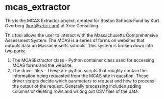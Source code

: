 # mcas_extractor

This is the MCAS Extractor project, created for Boston Schools Fund 
by Kurt Overberg (kurt@xrtic.com) at Xrtic Consulting.

This tool allows the user to interact with the Massachusetts Comprehensive Assessment System.  The MCAS is a series 
of forms on websites that outputs data on Massachusetts schools.  This system is broken down into two parts:

1. The MCASExtractor class - Python container class used for accessing MCAS forms and the website.
2. The driver files - These are python scripts that roughly contain the information being requested from the 
MCAS site in question.  These driver scripts decide which parameters to request and how to process the output 
of the request.  Generally processing includes adding columns or deleting rows and writing out CSV files of the data.

